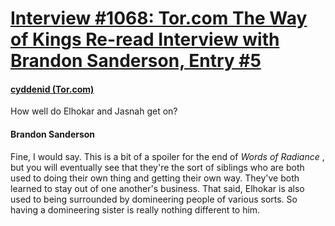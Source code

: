 # [Interview #1068: Tor.com The Way of Kings Re-read Interview with Brandon Sanderson, Entry #5](https://www.theoryland.com/intvmain.php?i=1068#5)

#### [cyddenid (Tor.com)](http://www.tor.com/blogs/2014/05/the-way-of-kings-reread-epilogue-and-all-that-comes-after#444593)

How well do Elhokar and Jasnah get on?

#### Brandon Sanderson

Fine, I would say. This is a bit of a spoiler for the end of
*Words of Radiance*
, but you will eventually see that they're the sort of siblings who are both used to doing their own thing and getting their own way. They've both learned to stay out of one another's business. That said, Elhokar is also used to being surrounded by domineering people of various sorts. So having a domineering sister is really nothing different to him.


